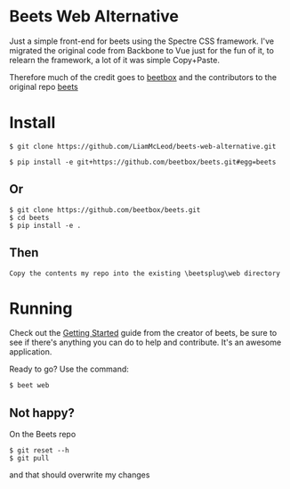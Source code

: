 Beets Web Alternative
===

Just a simple front-end for beets using the Spectre CSS framework. I've migrated the original code from Backbone to Vue just for the fun of it, to relearn the framework, a lot of it was simple Copy+Paste. 

Therefore much of the credit goes to [beetbox](https://github.com/beetbox) and the contributors to the original repo [beets](https://github.com/beetbox/beets)

Install
===

    $ git clone https://github.com/LiamMcLeod/beets-web-alternative.git

    $ pip install -e git+https://github.com/beetbox/beets.git#egg=beets

Or
---

    $ git clone https://github.com/beetbox/beets.git
    $ cd beets
    $ pip install -e .

Then
---

    Copy the contents my repo into the existing \beetsplug\web directory

Running
===
Check out the [Getting Started]( http://beets.readthedocs.org/page/guides/main.html) guide from the creator of beets, be sure to see if there's anything you can do to help and contribute. It's an awesome application.

Ready to go? Use the command:

    $ beet web

Not happy?
---
On the Beets repo 

    $ git reset --h
    $ git pull 

and that should overwrite my changes


